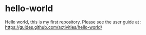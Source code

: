 # hello-world
Hello world, this is my first repository.
Please see the user guide at :
https://guides.github.com/activities/hello-world/
